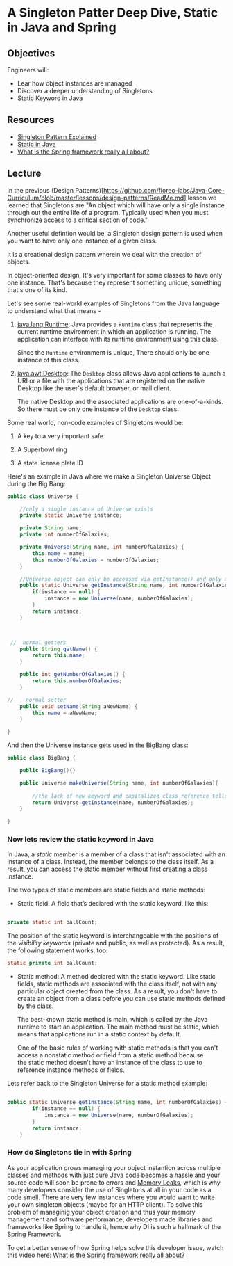 # A Singleton Patter Deep Dive, Static in Java and Spring

## Objectives
Engineers will: 
- Lear how object instances are managed
- Discover a deeper understanding of Singletons
- Static Keyword in Java

## Resources 

- [Singleton Pattern Explained](https://www.youtube.com/watch?v=hUE_j6q0LTQ)
- [Static in Java](https://www.javatpoint.com/static-keyword-in-java)
- [What is the Spring framework really all about?](https://www.youtube.com/watch?v=gq4S-ovWVlM)

## Lecture

In the previous (Design Patterns)[https://github.com/floreo-labs/Java-Core-Curriculum/blob/master/lessons/design-patterns/ReadMe.md] lesson we learned that Singletons are "An object which will have only a single instance through out the entire life of a program. Typically used when you must synchronize access to a critical section of code."

Another useful defintion would be, a Singleton design pattern is used when you want to have only one instance of a given class.

It is a creational design pattern wherein we deal with the creation of objects.


In object-oriented design, It's very important for some classes to have only one instance. That's because they represent something unique, something that's one of its kind.

Let's see some real-world examples of Singletons from the Java language to understand what that means -

1.  [java.lang.Runtime](https://www.callicoder.com/): Java provides a `Runtime` class that represents the current runtime environment in which an application is running. The application can interface with its runtime environment using this class.

    Since the `Runtime` environment is unique, There should only be one instance of this class.

2.  [java.awt.Desktop](https://www.callicoder.com/): The `Desktop` class allows Java applications to launch a URI or a file with the applications that are registered on the native Desktop like the user's default browser, or mail client.

    The native Desktop and the associated applications are one-of-a-kinds. So there must be only one instance of the `Desktop` class.

Some real world, non-code examples of Singletons would be: 

1. A key to a very important safe

2. A Superbowl ring

3. A state license plate ID

Here's an example in Java where we make a Singleton Universe Object during the Big Bang:

```java
public class Universe {

    //only a single instance of Universe exists 
    private static Universe instance;

    private String name;
    private int numberOfGalaxies;

    private Universe(String name, int numberOfGalaxies) {
        this.name = name;
        this.numberOfGalaxies = numberOfGalaxies;
    }

    //Universe object can only be accessed via getInstance() and only a single instance exists
    public static Universe getInstance(String name, int numberOfGalaxies) {
        if(instance == null) {
            instance = new Universe(name, numberOfGalaxies);
        }
        return instance;
    }



 //  normal getters
    public String getName() {
        return this.name;
    }

    public int getNumberOfGalaxies() {
        return this.numberOfGalaxies;
    }

//    normal setter
    public void setName(String aNewName) {
        this.name = aNewName;
    }

}
```

And then the Universe instance gets used in the BigBang class:

```java
public class BigBang {

    public BigBang(){}

    public Universe makeUniverse(String name, int numberOfGalaxies){
        
        //the lack of new keyword and capitalized class reference tells us this is a static method
        return Universe.getInstance(name, numberOfGalaxies);
    }

}

```
### Now lets review the static keyword in Java

In Java, a *static* member is a member of a class that isn't associated with an instance of a class. Instead, the member belongs to the class itself. As a result, you can access the static member without first creating a class instance.

The two types of static members are static fields and static methods:

- Static field: A field that’s declared with the static keyword, like this:

```java

private static int ballCount;

```
The position of the static keyword is interchangeable with the positions of the *visibility keywords* (private and public, as well as protected). As a result, the following statement works, too:

```java
static private int ballCount;

```

-   Static method: A method declared with the static keyword. Like static fields, static methods are associated with the class itself, not with any particular object created from the class. As a result, you don't have to create an object from a class before you can use static methods defined by the class.

    The best-known static method is main, which is called by the Java runtime to start an application. The main method must be static, which means that applications run in a static context by default.

    One of the basic rules of working with static methods is that you can't access a nonstatic method or field from a static method because the static method doesn't have an instance of the class to use to reference instance methods or fields.

Lets refer back to the Singleton Universe for a static method example:

```java

public static Universe getInstance(String name, int numberOfGalaxies) {
        if(instance == null) {
            instance = new Universe(name, numberOfGalaxies);
        }
        return instance;
    }

```

### How do Singletons tie in with Spring

As your application grows managing your object instantion across multiple classes and methods with just pure Java code becomes a hassle and your source code will soon be prone to errors and [Memory Leaks](https://www.baeldung.com/java-memory-leaks), which is why many developers consider the use of Singletons at all in your code as a code smell. There are very few instances where you would want to write your own singleton objects (maybe for an HTTP client). To solve this problem of managinig your object creation and thus your memory management and software performance, developers made libraries and frameworks like Spring to handle it, hence why DI is such a hallmark of the Spring Framework.

To get a better sense of how Spring helps solve this developer issue, watch this video here: [What is the Spring framework really all about?](https://www.youtube.com/watch?v=gq4S-ovWVlM)

